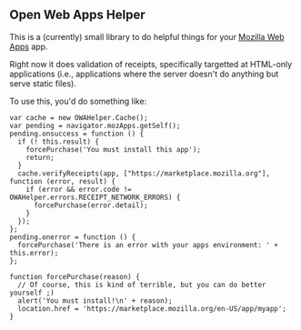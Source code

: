 ## Open Web Apps Helper

This is a (currently) small library to do helpful things for your
[Mozilla Web Apps](https://www.mozilla.org/en-US/apps/partners/) app.

Right now it does validation of receipts, specifically targetted at
HTML-only applications (i.e., applications where the server doesn't do
anything but serve static files).

To use this, you'd do something like:

    var cache = new OWAHelper.Cache();
    var pending = navigator.mozApps.getSelf();
    pending.onsuccess = function () {
      if (! this.result) {
        forcePurchase('You must install this app');
        return;
      }
      cache.verifyReceipts(app, ["https://marketplace.mozilla.org"], function (error, result) {
        if (error && error.code != OWAHelper.errors.RECEIPT_NETWORK_ERRORS) {
          forcePurchase(error.detail);
        }
      });
    };
    pending.onerror = function () {
      forcePurchase('There is an error with your apps environment: ' + this.error);
    };

    function forcePurchase(reason) {
      // Of course, this is kind of terrible, but you can do better yourself ;)
      alert('You must install!\n' + reason);
      location.href = 'https://marketplace.mozilla.org/en-US/app/myapp';
    }
